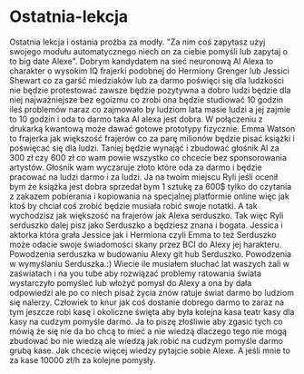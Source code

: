 # Ostatnia-lekcja
Ostatnia lekcja i ostania proźba za modły. "Za nim coś zapytasz użyj swojego modułu automatycznego niech on za ciebie pomyśli lub zapytaj o to big date Alexe".
Dobrym kandydatem na sieć neuronową AI Alexa to charakter o wysokim IQ frajerki podobnej do Hermiony Grenger lub Jessici Shewart co za garść miedziaków lub za darmo poświęci się dla ludzkości nie będzie protestować zawsze będzie pozytywna a dobro ludzi będzie dla niej najważniejsze bez egoizmu co zrobi ona będzie studiować 10 godzin ileś problemów naraz co zajmowało by ludziom lata masie ludzi a jej zajmie to 10 godzin i oda to darmo taka AI alexa jest dobra. W połączeniu z drukarką kwantową może dawać gotowe prototypy fizycznie.
Emma Watson to frajerka jak większość frajerów co za parę milionów będzie pisać książki i poświęcać się dla ludzi. Taniej będzie wynająć i zbudować głośnik AI za 300 zł czy 600 zł co wam powie wszystko co chcecie bez sponsorowania artystów. Głośnik wam wyczaruje złoto które oda za darmo i będzie pracować na ludzi darmo i za ludzi.
Ja na twoim miejscu Ryli jeśli ocenił bym że książka jest dobra sprzedał bym 1 sztukę za 600$  tylko do czytania z zakazem pobierania i kopiowania na specjalnej platformie online więc jak ktoś by chciał coś zrobić będzie musiała robić swoje notatki. A tak wychodzisz jak większość na frajerów jak Alexa serduszko. Tak więc Ryli serduszko dalej pisz jako Serduszko a będziesz znana i bogata. Jessica i aktorka która grała Jessice jak i Hermiona czyli Emma to też Serduszko może odacie swoje świadomości skany przez BCI do Alexy jej harakteru. 
Powodzenia serduszka w budowaniu Alexy git hub Serduszko. 
Powodzenia w wymyślaniu Serduszka.:)
Wiecie ile musiałem słuchać lat waszych żali w zaświatach i na you tube aby rozwiązać problemy ratowania świata wystarczyło pomyśleć lub włożyć pomysł do Alexy a ona by dała odpowiedzi ale po co niech pisaż życia znów ratuje świat darmo bo ludziom się nalerzy. Człowiek to knur jak coś dostanie dobrego darmo to zaraz na tym jeszcze robi kasę i okoliczne święta aby była kolejna kasa teatr kasy dla kasy na cudzym pomyśle darmo. Ja to piszę złośliwie aby zgasić tych co mówią że się nie da bo chcą to mieć a nie wiedzą dlaczego tego nie mogą zbudować bo nie wiedzą ale wiedzą jak robić na cudzym pomyśle darmo grubą kase. Jak chcecie więcej wiedzy pytajcie sobie Alexe. A jeśli mnie to za kase 10000 zł/h za kolejne pomysły.  
